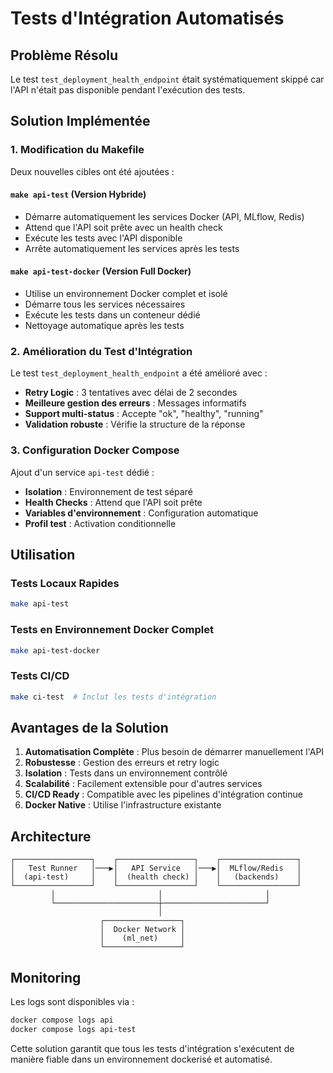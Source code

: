 # Tests d'Intégration Automatisés

## Problème Résolu

Le test `test_deployment_health_endpoint` était systématiquement skippé car l'API n'était pas disponible pendant l'exécution des tests.

## Solution Implémentée

### 1. Modification du Makefile

Deux nouvelles cibles ont été ajoutées :

#### `make api-test` (Version Hybride)
- Démarre automatiquement les services Docker (API, MLflow, Redis)
- Attend que l'API soit prête avec un health check
- Exécute les tests avec l'API disponible
- Arrête automatiquement les services après les tests

#### `make api-test-docker` (Version Full Docker)
- Utilise un environnement Docker complet et isolé
- Démarre tous les services nécessaires
- Exécute les tests dans un conteneur dédié
- Nettoyage automatique après les tests

### 2. Amélioration du Test d'Intégration

Le test `test_deployment_health_endpoint` a été amélioré avec :
- **Retry Logic** : 3 tentatives avec délai de 2 secondes
- **Meilleure gestion des erreurs** : Messages informatifs
- **Support multi-status** : Accepte "ok", "healthy", "running"
- **Validation robuste** : Vérifie la structure de la réponse

### 3. Configuration Docker Compose

Ajout d'un service `api-test` dédié :
- **Isolation** : Environnement de test séparé
- **Health Checks** : Attend que l'API soit prête
- **Variables d'environnement** : Configuration automatique
- **Profil test** : Activation conditionnelle

## Utilisation

### Tests Locaux Rapides
```bash
make api-test
```

### Tests en Environnement Docker Complet
```bash
make api-test-docker
```

### Tests CI/CD
```bash
make ci-test  # Inclut les tests d'intégration
```

## Avantages de la Solution

1. **Automatisation Complète** : Plus besoin de démarrer manuellement l'API
2. **Robustesse** : Gestion des erreurs et retry logic
3. **Isolation** : Tests dans un environnement contrôlé
4. **Scalabilité** : Facilement extensible pour d'autres services
5. **CI/CD Ready** : Compatible avec les pipelines d'intégration continue
6. **Docker Native** : Utilise l'infrastructure existante

## Architecture

```
┌─────────────────┐    ┌─────────────────┐    ┌─────────────────┐
│   Test Runner   │───▶│   API Service   │───▶│  MLflow/Redis   │
│  (api-test)     │    │  (health check) │    │   (backends)    │
└─────────────────┘    └─────────────────┘    └─────────────────┘
         │                       │                       │
         └───────────────────────┼───────────────────────┘
                                 │
                    ┌─────────────────┐
                    │  Docker Network │
                    │    (ml_net)     │
                    └─────────────────┘
```

## Monitoring

Les logs sont disponibles via :
```bash
docker compose logs api
docker compose logs api-test
```

Cette solution garantit que tous les tests d'intégration s'exécutent de manière fiable dans un environnement dockerisé et automatisé.
